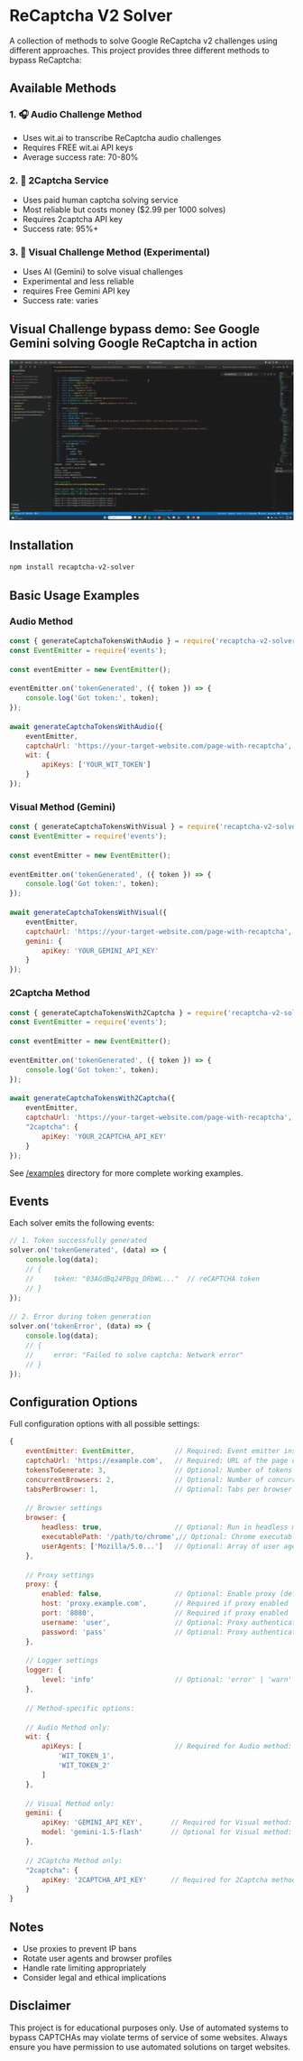# ReCaptcha V2 Solver

A collection of methods to solve Google ReCaptcha v2 challenges using different approaches. This project provides three different methods to bypass ReCaptcha:

## Available Methods

### 1. 🎧 Audio Challenge Method 
- Uses wit.ai to transcribe ReCaptcha audio challenges
- Requires FREE wit.ai API keys
- Average success rate: 70-80%

### 2. 👥 2Captcha Service
- Uses paid human captcha solving service
- Most reliable but costs money ($2.99 per 1000 solves)
- Requires 2captcha API key
- Success rate: 95%+

### 3. 🤖 Visual Challenge Method (Experimental)
- Uses AI (Gemini) to solve visual challenges
- Experimental and less reliable
- requires Free Gemini API key
- Success rate: varies

## Visual Challenge bypass demo: See Google Gemini solving Google ReCaptcha in action

![Visual Challenge Demo](./media/visual_challenge_demo.gif)

## Installation

```bash
npm install recaptcha-v2-solver
```

## Basic Usage Examples

### Audio Method
```javascript
const { generateCaptchaTokensWithAudio } = require('recaptcha-v2-solver');
const EventEmitter = require('events');

const eventEmitter = new EventEmitter();

eventEmitter.on('tokenGenerated', ({ token }) => {
    console.log('Got token:', token);
});

await generateCaptchaTokensWithAudio({
    eventEmitter,
    captchaUrl: 'https://your-target-website.com/page-with-recaptcha',
    wit: {
        apiKeys: ['YOUR_WIT_TOKEN']
    }
});
```

### Visual Method (Gemini)
```javascript
const { generateCaptchaTokensWithVisual } = require('recaptcha-v2-solver');
const EventEmitter = require('events');

const eventEmitter = new EventEmitter();

eventEmitter.on('tokenGenerated', ({ token }) => {
    console.log('Got token:', token);
});

await generateCaptchaTokensWithVisual({
    eventEmitter,
    captchaUrl: 'https://your-target-website.com/page-with-recaptcha',
    gemini: {
        apiKey: 'YOUR_GEMINI_API_KEY'
    }
});
```

### 2Captcha Method
```javascript
const { generateCaptchaTokensWith2Captcha } = require('recaptcha-v2-solver');
const EventEmitter = require('events');

const eventEmitter = new EventEmitter();

eventEmitter.on('tokenGenerated', ({ token }) => {
    console.log('Got token:', token);
});

await generateCaptchaTokensWith2Captcha({
    eventEmitter,
    captchaUrl: 'https://your-target-website.com/page-with-recaptcha',
    "2captcha": {
        apiKey: 'YOUR_2CAPTCHA_API_KEY'
    }
});
```

See [/examples](./examples) directory for more complete working examples.

## Events

Each solver emits the following events:

```javascript
// 1. Token successfully generated
solver.on('tokenGenerated', (data) => {
    console.log(data);
    // {
    //     token: "03AGdBq24PBgq_DRbWL..."  // reCAPTCHA token
    // }
});

// 2. Error during token generation
solver.on('tokenError', (data) => {
    console.log(data);
    // {
    //     error: "Failed to solve captcha: Network error"
    // }
});
```

## Configuration Options

Full configuration options with all possible settings:

```javascript
{
    eventEmitter: EventEmitter,          // Required: Event emitter instance
    captchaUrl: 'https://example.com',   // Required: URL of the page containing reCAPTCHA
    tokensToGenerate: 3,                 // Optional: Number of tokens to generate (default: Infinity)
    concurrentBrowsers: 2,               // Optional: Number of concurrent browser instances (default: 1)
    tabsPerBrowser: 1,                   // Optional: Tabs per browser (default: 1)
    
    // Browser settings
    browser: {
        headless: true,                  // Optional: Run in headless mode (default: true)
        executablePath: '/path/to/chrome',// Optional: Chrome executable path
        userAgents: ['Mozilla/5.0...']   // Optional: Array of user agents to rotate
    },
    
    // Proxy settings
    proxy: {
        enabled: false,                  // Optional: Enable proxy (default: false)
        host: 'proxy.example.com',       // Required if proxy enabled
        port: '8080',                    // Required if proxy enabled
        username: 'user',                // Optional: Proxy authentication
        password: 'pass'                 // Optional: Proxy authentication
    },
    
    // Logger settings
    logger: {
        level: 'info'                    // Optional: 'error' | 'warn' | 'info' | 'debug' | 'silent'
    },
    
    // Method-specific options:
    
    // Audio Method only:
    wit: {
        apiKeys: [                       // Required for Audio method: Array of wit.ai API keys
            'WIT_TOKEN_1',
            'WIT_TOKEN_2'
        ]
    },
    
    // Visual Method only:
    gemini: {
        apiKey: 'GEMINI_API_KEY',       // Required for Visual method: Gemini API key
        model: 'gemini-1.5-flash'       // Optional for Visual method: Gemini model (default: 'gemini-1.5-flash')
    },
    
    // 2Captcha Method only:
    "2captcha": {
        apiKey: '2CAPTCHA_API_KEY'      // Required for 2Captcha method: 2captcha API key
    }
}
```

## Notes

- Use proxies to prevent IP bans
- Rotate user agents and browser profiles
- Handle rate limiting appropriately
- Consider legal and ethical implications

## Disclaimer

This project is for educational purposes only. Use of automated systems to bypass CAPTCHAs may violate terms of service of some websites. Always ensure you have permission to use automated solutions on target websites.

